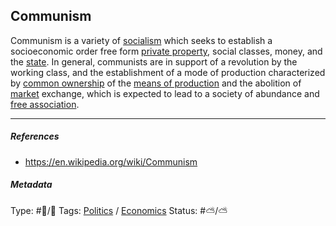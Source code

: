 ## Communism

Communism is a variety of [socialism](Socialism.md) which seeks to establish a socioeconomic order free form [private property](Private%20property.md), social classes, money, and the [state](). In general, communists are in support of a revolution by the working class, and the establishment of a mode of production characterized by [common ownership](Common%20ownership.md) of the [means of production](Means%20of%20production.md) and the abolition of [market]() exchange, which is expected to lead to a society of abundance and [free association](https://en.wikipedia.org/wiki/Free_association_of_producers).

---

##### References

* https://en.wikipedia.org/wiki/Communism

##### Metadata

Type: #🔵/🔵 
Tags: [Politics](Politics.md) / [Economics]() 
Status: #⛅️/⛅️
